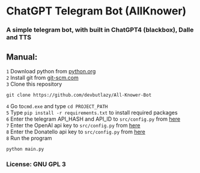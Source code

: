 # ChatGPT Telegram Bot (AllKnower)
### A simple telegram bot, with built in ChatGPT4 (blackbox), Dalle and TTS

## Manual:
`1` Download python from [python.org](https://www.python.org/ftp/python/3.11.0/python-3.11.0-amd64.exe)  
`2` Install git from [git-scm.com](https://github.com/git-for-windows/git/releases/download/v2.44.0.windows.1/Git-2.44.0-64-bit.exe)  
`3` Clone this repository 
```
git clone https://github.com/devbutlazy/All-Knower-Bot
```
`4` Go to`cmd.exe` and type `cd PROJECT_PATH`  
`5` Type `pip install -r requirements.txt` to install required packages  
`6` Enter the telegram API_HASH and API_ID to `src/config.py` from [here](https://my.telegram.org/auth)    
`7` Enter the OpenAI api key to `src/config.py` from [here](https://platform.openai.com/account/api-keys)    
`8` Enter the Donatello api key to `src/config.py` from [here](https://donatello.to/)    
`8` Run the program
```
python main.py
```

### License: GNU GPL 3